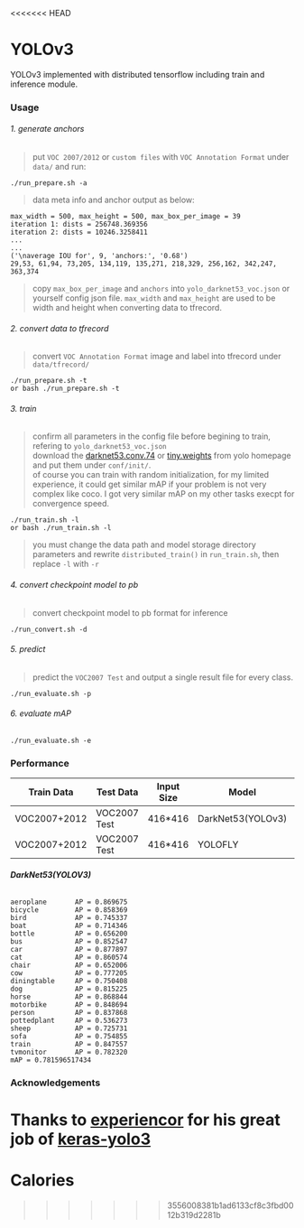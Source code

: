 <<<<<<< HEAD
# YOLOv3
YOLOv3 implemented with distributed tensorflow including train and inference module.

### Usage

###### 1. generate anchors

>put `VOC 2007/2012` or `custom files` with `VOC Annotation Format` under `data/` and run:

    ./run_prepare.sh -a

>data meta info and anchor output as below: 

    max_width = 500, max_height = 500, max_box_per_image = 39
    iteration 1: dists = 256748.369356
    iteration 2: dists = 10246.3258411
    ...
    ... 
    ('\naverage IOU for', 9, 'anchors:', '0.68')
    29,53, 61,94, 73,205, 134,119, 135,271, 218,329, 256,162, 342,247, 363,374

>copy `max_box_per_image` and `anchors` into `yolo_darknet53_voc.json` or yourself config json file. `max_width` and `max_height` are used to be width and height when converting data to tfrecord.

###### 2. convert data to tfrecord
>convert `VOC Annotation Format` image and label into tfrecord under `data/tfrecord/`

    ./run_prepare.sh -t
    or bash ./run_prepare.sh -t

###### 3. train
>confirm all parameters in the config file before begining to train, refering to `yolo_darknet53_voc.json` <br>
>download the [darknet53.conv.74](https://pjreddie.com/media/files/darknet53.conv.74) or [tiny.weights](https://pjreddie.com/media/files/tiny.weights) from yolo homepage and put them under `conf/init/`. <br>
>of course you can train with random initialization, for my limited experience, it could get similar mAP if your problem is not very complex like coco. I got very similar mAP on my other tasks execpt for convergence speed.

    ./run_train.sh -l
    or bash ./run_train.sh -l

>you must change the data path and model storage directory parameters and rewrite `distributed_train()` in `run_train.sh`, then replace `-l` with `-r`

###### 4. convert checkpoint model to pb
>convert checkpoint model to pb format for inference

    ./run_convert.sh -d

###### 5. predict
>predict the `VOC2007 Test` and output a single result file for every class.

    ./run_evaluate.sh -p

###### 6. evaluate mAP

    ./run_evaluate.sh -e

### Performance
Train Data | Test Data | Input Size | Model | Initialize | mAP | FLOPS |
-----------|-----------|------------|-------|------------|-----|-------|
VOC2007+2012 | VOC2007 Test | 416*416 | DarkNet53(YOLOv3) | darknet53.conv.74 | 0.782 | 65.86 |
VOC2007+2012 | VOC2007 Test | 416*416 | YOLOFLY | tiny.weights | 0.691 | 9.78 |

###### ***DarkNet53(YOLOV3)***
    aeroplane       AP = 0.869675
    bicycle         AP = 0.858369
    bird            AP = 0.745337
    boat            AP = 0.714346
    bottle          AP = 0.656200
    bus             AP = 0.852547
    car             AP = 0.877897
    cat             AP = 0.860574
    chair           AP = 0.652006
    cow             AP = 0.777205
    diningtable     AP = 0.750408
    dog             AP = 0.815225
    horse           AP = 0.868844
    motorbike       AP = 0.848694
    person          AP = 0.837868
    pottedplant     AP = 0.536273
    sheep           AP = 0.725731
    sofa            AP = 0.754855
    train           AP = 0.847557
    tvmonitor       AP = 0.782320
    mAP = 0.781596517434

### Acknowledgements
Thanks to [experiencor](https://github.com/experiencor) for his great job of [keras-yolo3](https://github.com/experiencor/keras-yolo3)
=======
# Calories
>>>>>>> 3556008381b1ad6133cf8c3fbd0012b319d2281b
